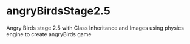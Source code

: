 # angryBirdsStage2.5
Angry Birds stage 2.5 with Class Inheritance and Images
using physics engine to create angryBirds game